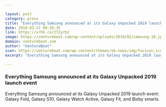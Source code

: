 ```yaml
---

layout: post
category: press
title: "Everything Samsung announced at its Galaxy Unpacked 2019 launch event"
date: 2019-02-21 09:26:35
link: https://vrhk.co/2TZyrb1
image: https://venturebeat.com/wp-content/uploads/2019/02/samsung-10.jpg?w=1200&strip=all
domain: venturebeat.com
author: "VentureBeat"
icon: https://venturebeat.com/wp-content/themes/vb-news/img/favicon.ico
excerpt: "Everything Samsung announced at its Galaxy Unpacked 2019 launch event: Galaxy Fold, Galaxy S10, Galaxy Watch Active, Galaxy Fit, and Bixby smarts."

---
```


### Everything Samsung announced at its Galaxy Unpacked 2019 launch event

Everything Samsung announced at its Galaxy Unpacked 2019 launch event: Galaxy Fold, Galaxy S10, Galaxy Watch Active, Galaxy Fit, and Bixby smarts.